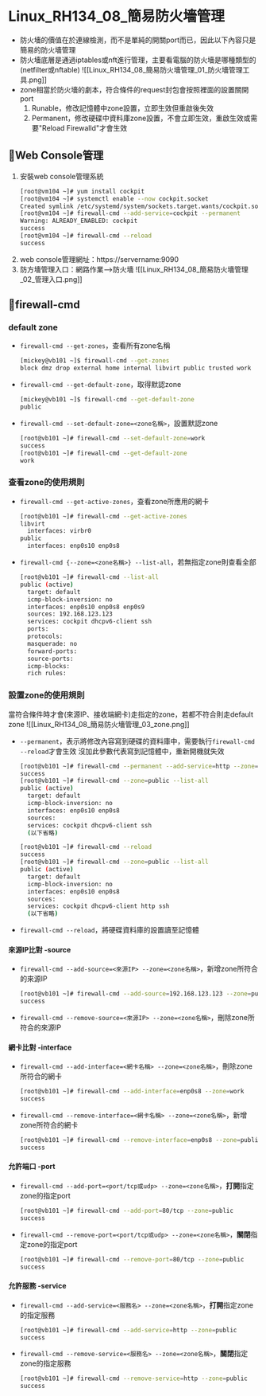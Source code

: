 # Linux_RH134_08_簡易防火墻管理
- 防火墻的價值在於連線檢測，而不是單純的開關port而已，因此以下內容只是簡易的防火墻管理
- 防火墻底層是通過iptables或nft進行管理，主要看電腦的防火墻是哪種類型的(netfilter或nftable)
	![[Linux_RH134_08_簡易防火墻管理_01_防火墻管理工具.png]]
- zone相當於防火墻的劇本，符合條件的request封包會按照裡面的設置關開port
	1. Runable，修改記憶體中zone設置，立即生效但重啟後失效
	2. Permanent，修改硬碟中資料庫zone設置，不會立即生效，重啟生效或需要"Reload Firewalld"才會生效

## 🐧Web Console管理
1. 安裝web console管理系統
	```bash
	[root@vm104 ~]# yum install cockpit
	[root@vm104 ~]# systemctl enable --now cockpit.socket
	Created symlink /etc/systemd/system/sockets.target.wants/cockpit.socket → /usr/lib/systemd/system/cockpit.socket.
	[root@vm104 ~]# firewall-cmd --add-service=cockpit --permanent
	Warning: ALREADY_ENABLED: cockpit
	success
	[root@vm104 ~]# firewall-cmd --reload
	success
	```
2. web console管理網址：https://servername:9090
3. 防方墻管理入口：網路作業-->防火墻
	![[Linux_RH134_08_簡易防火墻管理_02_管理入口.png]]

## 🐧firewall-cmd
### default zone
- `firewall-cmd --get-zones`，查看所有zone名稱
	```bash
	[mickey@vb101 ~]$ firewall-cmd --get-zones
	block dmz drop external home internal libvirt public trusted work
	```
- `firewall-cmd --get-default-zone`，取得默認zone
	```bash
	[mickey@vb101 ~]$ firewall-cmd --get-default-zone
	public
	```
- `firewall-cmd --set-default-zone=<zone名稱>`，設置默認zone
	```bash
	[root@vb101 ~]# firewall-cmd --set-default-zone=work
	success
	[root@vb101 ~]# firewall-cmd --get-default-zone
	work
	```

### 查看zone的使用規則
- `firewall-cmd --get-active-zones`，查看zone所應用的網卡
	```bash
	[root@vb101 ~]# firewall-cmd --get-active-zones
	libvirt
	  interfaces: virbr0
	public
	  interfaces: enp0s10 enp0s8
	```
- `firewall-cmd {--zone=<zone名稱>} --list-all`，若無指定zone則查看全部
	```bash
	[root@vb101 ~]# firewall-cmd --list-all
	public (active)
	  target: default
	  icmp-block-inversion: no
	  interfaces: enp0s10 enp0s8 enp0s9
	  sources: 192.168.123.123
	  services: cockpit dhcpv6-client ssh
	  ports:
	  protocols:
	  masquerade: no
	  forward-ports:
	  source-ports:
	  icmp-blocks:
	  rich rules:
	```

### 設置zone的使用規則
當符合條件時才會(來源IP、接收端網卡)走指定的zone，若都不符合則走default zone
![[Linux_RH134_08_簡易防火墻管理_03_zone.png]]
- `--permanent`，表示將修改內容寫到硬碟的資料庫中，需要執行`firewall-cmd --reload`才會生效
	沒加此參數代表寫到記憶體中，重新開機就失效
	```bash
	[root@vb101 ~]# firewall-cmd --permanent --add-service=http --zone=public
	success
	[root@vb101 ~]# firewall-cmd --zone=public --list-all
	public (active)
	  target: default
	  icmp-block-inversion: no
	  interfaces: enp0s10 enp0s8
	  sources:
	  services: cockpit dhcpv6-client ssh
	  (以下省略)

	[root@vb101 ~]# firewall-cmd --reload
	success
	[root@vb101 ~]# firewall-cmd --zone=public --list-all
	public (active)
	  target: default
	  icmp-block-inversion: no
	  interfaces: enp0s10 enp0s8
	  sources:
	  services: cockpit dhcpv6-client http ssh
	  (以下省略)
	```
- `firewall-cmd --reload`，將硬碟資料庫的設置讀至記憶體

#### 來源IP比對 -source
- `firewall-cmd --add-source=<來源IP> --zone=<zone名稱>`，新增zone所符合的來源IP
	```bash
	[root@vb101 ~]# firewall-cmd --add-source=192.168.123.123 --zone=public
	success
	```
- `firewall-cmd --remove-source=<來源IP> --zone=<zone名稱>`，刪除zone所符合的來源IP

#### 網卡比對 -interface
- `firewall-cmd --add-interface=<網卡名稱> --zone=<zone名稱>`，刪除zone所符合的網卡
	```bash
	[root@vb101 ~]# firewall-cmd --add-interface=enp0s8 --zone=work
	success
	```
- `firewall-cmd --remove-interface=<網卡名稱> --zone=<zone名稱>`，新增zone所符合的網卡
	```bash
	[root@vb101 ~]# firewall-cmd --remove-interface=enp0s8 --zone=public
	success
	```

#### 允許端口 -port
- `firewall-cmd --add-port=<port/tcp或udp> --zone=<zone名稱>`，**打開**指定zone的指定port
	```bash
	[root@vb101 ~]# firewall-cmd --add-port=80/tcp --zone=public
	success
	```
- `firewall-cmd --remove-port=<port/tcp或udp> --zone=<zone名稱>`，**關閉**指定zone的指定port
	```bash
	[root@vb101 ~]# firewall-cmd --remove-port=80/tcp --zone=public
	success
	```

#### 允許服務 -service
- `firewall-cmd --add-service=<服務名> --zone=<zone名稱>`，**打開**指定zone的指定服務
	```bash
	[root@vb101 ~]# firewall-cmd --add-service=http --zone=public
	success
	```
- `firewall-cmd --remove-service=<服務名> --zone=<zone名稱>`，**關閉**指定zone的指定服務
	```bash
	[root@vb101 ~]# firewall-cmd --remove-service=http --zone=public
	success
	```